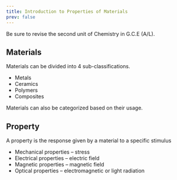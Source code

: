 ```yaml
---
title: Introduction to Properties of Materials
prev: false
---
```


Be sure to revise the second unit of Chemistry in G.C.E (A/L).

## Materials

Materials can be divided into 4 sub-classifications.

- Metals
- Ceramics
- Polymers
- Composites

Materials can also be categorized based on their usage.

## Property

A property is the response given by a material to a specific stimulus

- Mechanical properties – stress
- Electrical properties – electric field
- Magnetic properties – magnetic field
- Optical properties – electromagnetic or light radiation
